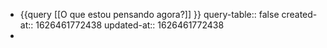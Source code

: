 - {{query [[O que estou pensando agora?]] }}
  query-table:: false
  created-at:: 1626461772438
  updated-at:: 1626461772438
-